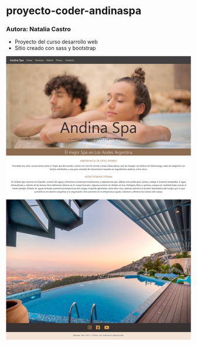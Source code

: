 # proyecto-coder-andinaspa

### Autora: Natalia Castro

- Proyecto del curso desarrollo web 
- Sitio creado con sass y bootstrap

![](https://github.com/NatiCastro/proyecto-coder-andinaspa/blob/master/imagenes/Screenshot%20Home.png)

